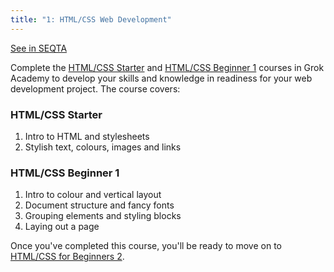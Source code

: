 ```yaml
---
title: "1: HTML/CSS Web Development"
---
```

[See in SEQTA](https://learn.tmc.catholic.edu.au/#?page=/assessments/1733:8715&item=14566)

Complete the [HTML/CSS Starter](https://groklearning.com/course/intro-html-css-starter/) and [HTML/CSS Beginner 1](https://groklearning.com/course/intro-html-css-beginners-1/) courses in Grok Academy to develop your skills and knowledge in readiness for your web development project. The course covers:
### HTML/CSS Starter
1. Intro to HTML and stylesheets
2. Stylish text, colours, images and links

### HTML/CSS Beginner 1
1. Intro to colour and vertical layout
2. Document structure and fancy fonts
3. Grouping elements and styling blocks
4. Laying out a page  

Once you've completed this course, you'll be ready to move on to [HTML/CSS for Beginners 2](https://groklearning.com/course/intro-html-css-beginners-2/).